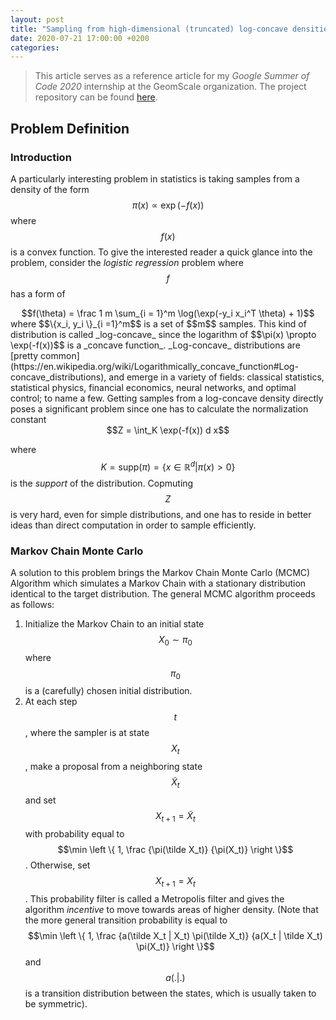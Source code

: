 ```yaml
---
layout: post
title: "Sampling from high-dimensional (truncated) log-concave densities with GeomScale"
date: 2020-07-21 17:00:00 +0200
categories:
---
```


> This article serves as a reference article for my _Google Summer of Code 2020_ internship at the GeomScale organization. The project repository can be found [here](https://github.com/GeomScale/volume_approximation).



## Problem Definition

### Introduction

A particularly interesting problem in statistics is taking samples from a density of the form $$\pi(x) \propto \exp(-f(x))$$ where $$f(x)$$ is a convex function. To give the interested reader a quick glance into the problem, consider the _logistic regression_ problem where $$f$$ has a form of

<center>
$$f(\theta) = \frac 1 m \sum_{i = 1}^m \log(\exp(-y_i x_i^T \theta) + 1)$$
</center>
where $$\{x_i, y_i \}_{i =1}^m$$ is a set of $$m$$ samples. This kind of distribution is called _log-concave_ since the logarithm of $$\pi(x) \propto \exp(-f(x))$$ is a _concave function_. _Log-concave_ distributions are [pretty common](https://en.wikipedia.org/wiki/Logarithmically_concave_function#Log-concave_distributions), and emerge in a variety of fields: classical statistics, statistical physics, financial economics, neural networks, and optimal control; to name a few. Getting samples from a log-concave density directly poses a significant problem since one has to calculate the normalization constant 

<center>
	$$Z = \int_K \exp(-f(x)) d x$$    
</center>

 where $$K = \mathrm{supp} (\pi) = \left \{ x \in \mathbb R^d | \pi(x) > 0 \right \}$$ is the _support_ of the distribution. Copmuting $$Z$$ is very hard, even for simple distributions, and one has to reside in better ideas than direct computation in order to sample efficiently. 



### Markov Chain Monte Carlo

A solution to this problem brings the Markov Chain Monte Carlo (MCMC) Algorithm which simulates a Markov Chain with a stationary distribution identical to the target distribution. The general MCMC algorithm proceeds as follows:

1.  Initialize the Markov Chain to an initial state $$X_0 \sim \pi_0$$ where $$\pi_0$$ is a (carefully) chosen initial distribution.
2. At each step $$t$$, where the sampler is at state $$X_t$$, make a proposal from a neighboring state $$\tilde X_t$$ and set $$X_{t + 1} = \tilde X_t$$ with probability equal to $$\min \left \{ 1, \frac {\pi(\tilde X_t)} {\pi(X_t)} \right \}$$ . Otherwise, set $$X_{t + 1} = X_t$$. This probability filter is called a Metropolis filter and gives the algorithm _incentive_ to move towards areas of higher density. (Note that the more general transition probability is equal to $$\min \left \{ 1, \frac {a(\tilde X_t | X_t) \pi(\tilde X_t)} {a(X_t | \tilde X_t) \pi(X_t)} \right \}$$ and $$a(. | .)$$ is a transition distribution between the states, which is usually taken to be symmetric). 